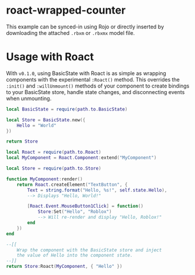 # roact-wrapped-counter
This example can be synced-in using Rojo or directly inserted by downloading the attached `.rbxm` or `.rbxmx` model file.

# Usage with Roact
With `v0.1.0`, using BasicState with Roact is as simple as wrapping components with the experimental `:Roact()` method. This overrides the `:init()` and `:willUnmount()` methods of your component to create bindings to your BasicState store, handle state changes, and disconnecting events when unmounting.

```lua
local BasicState = require(path.to.BasicState)

local Store = BasicState.new({
    Hello = "World"
})

return Store
```

```lua
local Roact = require(path.to.Roact)
local MyComponent = Roact.Component:extend("MyComponent")

local Store = require(path.to.Store)

function MyComponent:render()
    return Roact.createElement("TextButton", {
        Text = string.format("Hello, %s!", self.state.Hello),
        --> Displays "Hello, World!"

        [Roact.Event.MouseButton1Click] = function()
            Store:Set("Hello", "Roblox")
            --> Will re-render and display "Hello, Roblox!"
        end
    })
end

--[[
    Wrap the component with the BasicState store and inject
    the value of Hello into the component state.
--]]
return Store:Roact(MyComponent, { "Hello" })
```

